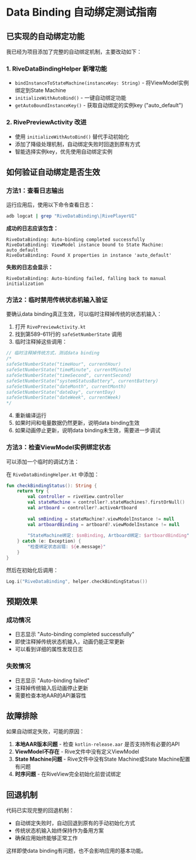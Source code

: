 # Data Binding 自动绑定测试指南

## 已实现的自动绑定功能

我已经为项目添加了完整的自动绑定机制，主要改动如下：

### 1. RiveDataBindingHelper 新增功能

- `bindInstanceToStateMachine(instanceKey: String)` - 将ViewModel实例绑定到State Machine
- `initializeWithAutoBind()` - 一键自动绑定功能
- `getAutoBoundInstanceKey()` - 获取自动绑定的实例key ("auto_default")

### 2. RivePreviewActivity 改进

- 使用 `initializeWithAutoBind()` 替代手动初始化
- 添加了降级处理机制，自动绑定失败时回退到原有方式
- 智能选择实例key，优先使用自动绑定实例

## 如何验证自动绑定是否生效

### 方法1：查看日志输出

运行应用后，使用以下命令查看日志：

```bash
adb logcat | grep "RiveDataBinding\|RivePlayerUI"
```

**成功的日志应该包含：**
```
RiveDataBinding: Auto-binding completed successfully
RiveDataBinding: ViewModel instance bound to State Machine: auto_default
RiveDataBinding: Found X properties in instance 'auto_default'
```

**失败的日志会显示：**
```
RiveDataBinding: Auto-binding failed, falling back to manual initialization
```

### 方法2：临时禁用传统状态机输入验证

要确认data binding真正生效，可以临时注释掉传统的状态机输入：

1. 打开 `RivePreviewActivity.kt`
2. 找到第589-611行的 `safeSetNumberState` 调用
3. 临时注释掉这些调用：

```kotlin
// 临时注释掉传统方式，测试data binding
/*
safeSetNumberState("timeHour", currentHour)
safeSetNumberState("timeMinute", currentMinute)
safeSetNumberState("timeSecond", currentSecond)
safeSetNumberState("systemStatusBattery", currentBattery)
safeSetNumberState("dateMonth", currentMonth)
safeSetNumberState("dateDay", currentDay)
safeSetNumberState("dateWeek", currentWeek)
*/
```

4. 重新编译运行
5. 如果时间和电量数据仍然更新，说明data binding生效
6. 如果动画停止更新，说明data binding未生效，需要进一步调试

### 方法3：检查ViewModel实例绑定状态

可以添加一个临时的调试方法：

在 `RiveDataBindingHelper.kt` 中添加：

```kotlin
fun checkBindingStatus(): String {
    return try {
        val controller = riveView.controller
        val stateMachine = controller?.stateMachines?.firstOrNull()
        val artboard = controller?.activeArtboard
        
        val smBinding = stateMachine?.viewModelInstance != null
        val artboardBinding = artboard?.viewModelInstance != null
        
        "StateMachine绑定: $smBinding, Artboard绑定: $artboardBinding"
    } catch (e: Exception) {
        "检查绑定状态出错: ${e.message}"
    }
}
```

然后在初始化后调用：
```kotlin
Log.i("RiveDataBinding", helper.checkBindingStatus())
```

## 预期效果

### 成功情况
- 日志显示 "Auto-binding completed successfully"
- 即使注释掉传统状态机输入，动画仍能正常更新
- 可以看到详细的属性发现日志

### 失败情况
- 日志显示 "Auto-binding failed"
- 注释掉传统输入后动画停止更新
- 需要检查本地AAR的API兼容性

## 故障排除

如果自动绑定失败，可能的原因：

1. **本地AAR版本问题** - 检查 `kotlin-release.aar` 是否支持所有必要的API
2. **ViewModel不存在** - Rive文件中没有定义ViewModel
3. **State Machine问题** - Rive文件中没有State Machine或State Machine配置有问题
4. **时序问题** - 在RiveView完全初始化前尝试绑定

## 回退机制

代码已实现完整的回退机制：
- 自动绑定失败时，自动回退到原有的手动初始化方式
- 传统状态机输入始终保持作为备用方案
- 确保应用始终能够正常工作

这样即使data binding有问题，也不会影响应用的基本功能。